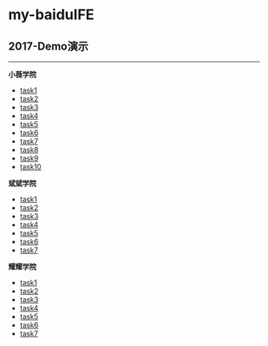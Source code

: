 # my-baiduIFE

## 2017-Demo演示
----------------------------------
**小薇学院**
* [task1]( xiaowei/task01/task1.html )
* [task2]( xiaowei/task02/task2.html )
* [task3]( xiaowei/task03/task3.html )
* [task4]( xiaowei/task04/task4.html )
* [task5]( xiaowei/task05/task5.html )
* [task6]( xiaowei/task06/task6.html )
* [task7]( xiaowei/task07/1-task7.html )
* [task8]( xiaowei/task08/1-task8.html )
* [task9]( xiaowei/task09/1-task9.html )
* [task10]( xiaowei/task10/1-task10.html )

**斌斌学院**
* [task1]( binbin/task1/2-task1.html )
* [task2]( binbin/task2/2-task2.html )
* [task3]( binbin/task3/2-task3.html )
* [task4]( binbin/task4/2-task4.html )
* [task5]( binbin/task5/2-task5.html )
* [task6]( binbin/task6/2-task6.html )
* [task7]( binbin/task7/2-task7.html )

**耀耀学院**
* [task1]( yaoyao/task1/3-task1.html )
* [task2]( yaoyao/task2/3-task2.html )
* [task3]( yaoyao/task3/3-task3.html )
* [task4]( yaoyao/task4/3-task4.html )
* [task5]( yaoyao/task5/3-task5.html )
* [task6]( yaoyao/task6/3-task6.html )
* [task7]( yaoyao/task7/3-task7.html )
